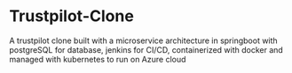 # Trustpilot-Clone
 A trustpilot clone built with a microservice architecture in springboot with postgreSQL for database, jenkins for CI/CD, containerized with docker and managed with kubernetes to run on Azure cloud
